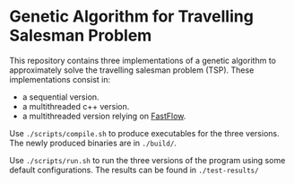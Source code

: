 # Genetic Algorithm for Travelling Salesman Problem 
This repository contains three implementations of a genetic algorithm to approximately solve the travelling salesman problem (TSP). These implementations consist in:
 - a sequential version.
 - a multithreaded c++ version.
 - a multithreaded version relying on [FastFlow](https://github.com/fastflow/fastflow).

Use `./scripts/compile.sh` to produce executables for the three versions. The newly produced binaries are in `./build/`.

Use `./scripts/run.sh` to run the three versions of the program using some default configurations. The results can be found in `./test-results/`





